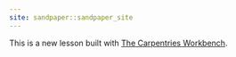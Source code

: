 ```yaml
---
site: sandpaper::sandpaper_site
---
```


This is a new lesson built with [The Carpentries Workbench][workbench]. 



[workbench]: https://carpentries.github.io/sandpaper-docs




